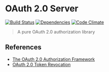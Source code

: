 # OAuth 2.0 Server

[![Build Status](https://travis-ci.org/netiam/oauth.svg)](https://travis-ci.org/netiam/oauth)
[![Dependencies](https://david-dm.org/netiam/oauth.svg)](https://david-dm.org/netiam/oauth)
[![Code Climate](https://codeclimate.com/github/netiam/oauth/badges/gpa.svg)](https://codeclimate.com/github/netiam/oauth)

> A pure OAuth 2.0 authorization library

## References

* [The OAuth 2.0 Authorization Framework](https://tools.ietf.org/html/rfc6749#page-18)
* [OAuth 2.0 Token Revocation](https://tools.ietf.org/html/rfc7009)
